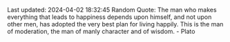 Last updated: 2024-04-02 18:32:45
Random Quote: The man who makes everything that leads to happiness depends upon himself, and not upon other men, has adopted the very best plan for living happily. This is the man of moderation, the man of manly character and of wisdom. - Plato